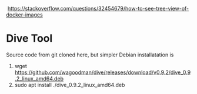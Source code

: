  https://stackoverflow.com/questions/32454679/how-to-see-tree-view-of-docker-images

# Dive Tool

Source code from git cloned here, but simpler Debian installatation is


1. wget https://github.com/wagoodman/dive/releases/download/v0.9.2/dive_0.9.2_linux_amd64.deb
1. sudo apt install ./dive_0.9.2_linux_amd64.deb

